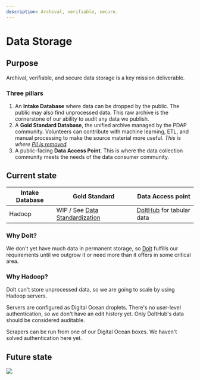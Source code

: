 ```yaml
---
description: Archival, verifiable, secure.
---
```


# Data Storage

## Purpose

Archival, verifiable, and secure data storage is a key mission deliverable.

### Three pillars

1. An **Intake Database** where data can be dropped by the public. The public may also find unprocessed data. This raw archive is the cornerstone of our ability to audit any data we publish.
2. A **Gold Standard Database**, the unified archive managed by the PDAP community. Volunteers can contribute with machine learning, ETL, and manual processing to make the source material more useful. _This is where_ [_PII is removed_](../../meta/policy/pii-wip-discussion.md)_._
3. A public-facing **Data Access Point**. This is where the data collection community meets the needs of the data consumer community.

## Current state

| Intake Database | Gold Standard                                             | Data Access point                                  |
| --------------- | --------------------------------------------------------- | -------------------------------------------------- |
| Hadoop          | WIP / See [Data Standardization](data-standardization.md) | [DoltHub](../../tools/dolthub.md) for tabular data |

### Why Dolt?

We don't yet have much data in permanent storage, so [Dolt](../../tools/dolthub.md) fulfills our requirements until we outgrow it or need more than it offers in some critical area.

### Why Hadoop?

Dolt can't store unprocessed data, so we are going to scale by using Hadoop servers.

Servers are configured as Digital Ocean droplets. There's no user-level authentication, so we don't have an edit history yet. Only DoltHub's data should be considered auditable.

Scrapers can be run from one of our Digital Ocean boxes. We haven't solved authentication here yet.

## Future state

![](../../.gitbook/assets/pdap\_architecture.jpeg)

